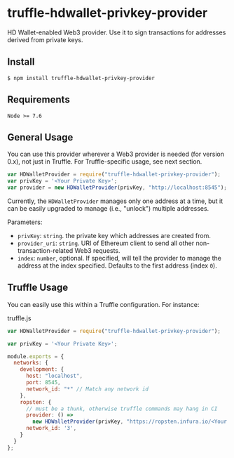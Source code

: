 # truffle-hdwallet-privkey-provider
HD Wallet-enabled Web3 provider. Use it to sign transactions for addresses derived from private keys.

## Install

```
$ npm install truffle-hdwallet-privkey-provider
```

## Requirements
```
Node >= 7.6
```

## General Usage

You can use this provider wherever a Web3 provider is needed (for version 0.x), not just in Truffle. For Truffle-specific usage, see next section.

```javascript
var HDWalletProvider = require("truffle-hdwallet-privkey-provider");
var privKey = '<Your Private Key>';
var provider = new HDWalletProvider(privKey, "http://localhost:8545");
```

Currently, the `HDWalletProvider` manages only one address at a time, but it can be easily upgraded to manage (i.e., "unlock") multiple addresses.

Parameters:

- `privKey`: `string`. the private key which addresses are created from.
- `provider_uri`: `string`. URI of Ethereum client to send all other non-transaction-related Web3 requests.
- `index`: `number`, optional. If specified, will tell the provider to manage the address at the index specified. Defaults to the first address (index `0`).

## Truffle Usage

You can easily use this within a Truffle configuration. For instance:

truffle.js
```javascript
var HDWalletProvider = require("truffle-hdwallet-privkey-provider");

var privKey = '<Your Private Key>';

module.exports = {
  networks: {
    development: {
      host: "localhost",
      port: 8545,
      network_id: "*" // Match any network id
    },
    ropsten: {
      // must be a thunk, otherwise truffle commands may hang in CI
      provider: () =>
        new HDWalletProvider(privKey, "https://ropsten.infura.io/<Your Infura Key>"),
      network_id: '3',
    }
  }
};
```
